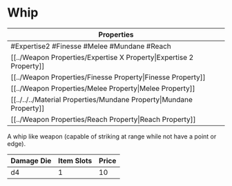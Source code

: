 # Whip

| Properties                                                          |
| ------------------------------------------------------------------- |
| #Expertise2 #Finesse #Melee #Mundane #Reach                         |
| [[../Weapon Properties/Expertise X Property\|Expertise 2 Property]] |
| [[../Weapon Properties/Finesse Property\|Finesse Property]]         |
| [[../Weapon Properties/Melee Property\|Melee Property]]             |
| [[../../../Material Properties/Mundane Property\|Mundane Property]] |
| [[../Weapon Properties/Reach Property\|Reach Property]]             |
A whip like weapon (capable of striking at range while not have a point or edge).

| Damage Die | Item Slots | Price |
| ---------- | ---------- | ----- |
| d4         | 1          | 10    |
